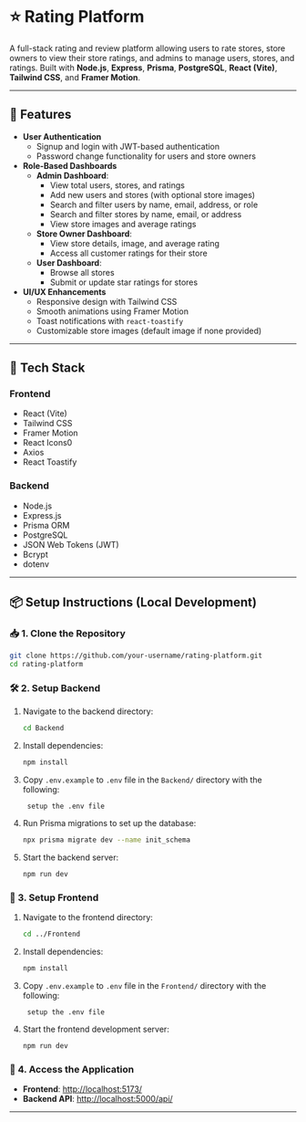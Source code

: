 # ⭐ Rating Platform

A full-stack rating and review platform allowing users to rate stores, store owners to view their store ratings, and admins to manage users, stores, and ratings. Built with **Node.js**, **Express**, **Prisma**, **PostgreSQL**, **React (Vite)**, **Tailwind CSS**, and **Framer Motion**.

---

## 📸 Features

- **User Authentication**
  - Signup and login with JWT-based authentication
  - Password change functionality for users and store owners
- **Role-Based Dashboards**
  - **Admin Dashboard**:
    - View total users, stores, and ratings
    - Add new users and stores (with optional store images)
    - Search and filter users by name, email, address, or role
    - Search and filter stores by name, email, or address
    - View store images and average ratings
  - **Store Owner Dashboard**:
    - View store details, image, and average rating
    - Access all customer ratings for their store
  - **User Dashboard**:
    - Browse all stores
    - Submit or update star ratings for stores
- **UI/UX Enhancements**
  - Responsive design with Tailwind CSS
  - Smooth animations using Framer Motion
  - Toast notifications with `react-toastify`
  - Customizable store images (default image if none provided)

---

## 📂 Tech Stack

### Frontend

- React (Vite)
- Tailwind CSS
- Framer Motion
- React Icons0
- Axios
- React Toastify

### Backend

- Node.js
- Express.js
- Prisma ORM
- PostgreSQL
- JSON Web Tokens (JWT)
- Bcrypt
- dotenv

---

## 📦 Setup Instructions (Local Development)

### 📥 1. Clone the Repository

```bash
git clone https://github.com/your-username/rating-platform.git
cd rating-platform
```

### 🛠️ 2. Setup Backend

1. Navigate to the backend directory:
   ```bash
   cd Backend
   ```
2. Install dependencies:
   ```bash
   npm install
   ```
3. Copy `.env.example` to `.env` file in the `Backend/` directory with the following:
   ```env
    setup the .env file
   ```
4. Run Prisma migrations to set up the database:
   ```bash
   npx prisma migrate dev --name init_schema
   ```
5. Start the backend server:
   ```bash
   npm run dev
   ```

### 🎨 3. Setup Frontend

1. Navigate to the frontend directory:
   ```bash
   cd ../Frontend
   ```
2. Install dependencies:
   ```bash
   npm install
   ```
3. Copy `.env.example` to `.env` file in the `Frontend/` directory with the following:
   ```env
    setup the .env file
   ```
4. Start the frontend development server:
   ```bash
   npm run dev
   ```

### 🚀 4. Access the Application

- **Frontend**: [http://localhost:5173/](http://localhost:5173/)
- **Backend API**: [http://localhost:5000/api/](http://localhost:5000/api/)

---
